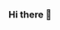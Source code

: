 ### Hi there 👋

<!--
**Tonyspeech/Tonyspeech** is a ✨ _special_ ✨ repository because its `README.md` (this file) appears on your GitHub profile.

Here are some ideas to get you started:

- 🔭 I’m currently working on java.
- 🌱 I’m currently learning loops and variables. Also how to use a statement correctly.
- 👯 I’m looking to collaborate on an app in the later weeks for our first app design.
- 🤔 I’m looking for help with understanding java at the time being.
- 💬 Ask me about my progression since I joined Promineo-Tech!
- 📫 How to reach me: www.linkedin.com/in/tonyspeech-ortega-87408224b
- 😄 Pronouns: He/Him
- ⚡ Fun fact: I really love sports, playing basketball, and learning more code on my off time!
-->
